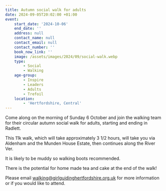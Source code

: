```yaml
---
title: Autumn social walk for adults
date: 2024-09-05T20:02:00 +01:00
event:
    start_date: '2024-10-06'
    end_date: ''
    address: null
    contact_name: null
    contact_email: null
    contact_number: ''
    book_now_link: ''
    image: /assets/images/2024/09/social-walk.webp
    type:
        - Social
        - Walking
    age-group:
        - Inspire
        - Leaders
        - Adults
        - Trefoil
    location:
        - 'Hertfordshire, Central'
---
```

Come along on the morning of Sunday 6 October and join the walking team for their circular autumn social walk for adults, starting and ending in Radlett.

This 11k walk, which will take approximately 3 1/2 hours, will take you via Aldenham and the Munden House Estate, then continues along the River Ver.

It is likely to be muddy so walking boots recommended.

There is the potential for home made tea and cake at the end of the walk!

Please email <walking@girlguidinghertfordshire.org.uk> for more information or if you would like to attend.
